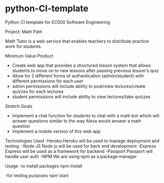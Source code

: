 # python-CI-template
Python CI template for EC500 Software Engineering

Project: Math Path 

Math Tutor is a web service that enables teachers to distribute
practice work for students. 


Minimum Value Product
- Create web app that provides a structured lesson system that allows students
  to move on to new lessons after passing previous lesson's quiz
- Allow for 2 different forms of authentication (admin/student) with different
  permissions for each user
- admin permissions will include ability to post/view lectures/create quizzes for
  each lectures
- student permissions will include ability to view lectures/take quizzes


Stretch Goals
- Implement a chat function for students to chat with a math bot which will answer
  questions similar to the way Alexa would answer a math question
- Implement a mobile version of this web app


Technologies Used
-Heroku
    Heroku will be used to manage deployment and testing. 
-Node JS
    Node js will be used for back end development
-Express
    Express will be used as a framework for backend
-Passport
    Passport will handle user auth
-NPM
    We are using npm as a package manager


Usage
-to install packages
npm install

-for testing purposes
npm start
